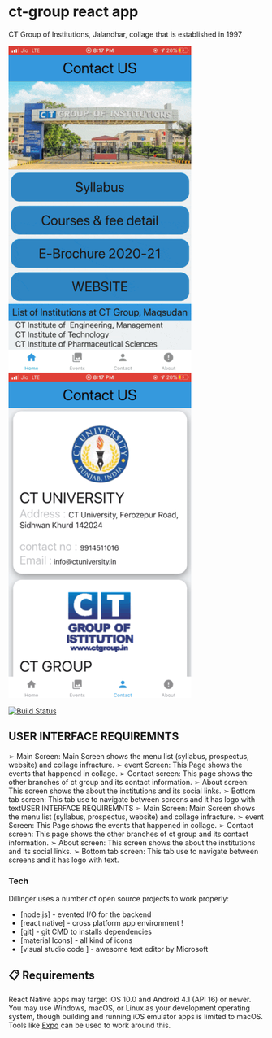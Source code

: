 # ct-group react app
CT Group of Institutions, Jalandhar, collage that is established in 1997

  ![demo](screen-shoot/tab-min.gif)               ![demo](screen-shoot/contact.GIF)

[![Build Status](https://travis-ci.org/joemccann/dillinger.svg?branch=master)](https://chandartiwari3.wixsite.com/site)

## USER INTERFACE REQUIREMNTS
➢ Main Screen:
Main Screen shows the menu list (syllabus, prospectus, website) and collage
infracture.
➢ event Screen:
This Page shows the events that happened in collage.
➢ Contact screen:
 This page shows the other branches of ct group and its contact information.
➢ About screen:
This screen shows the about the institutions and its social links.
➢ Bottom tab screen:
This tab use to navigate between screens and it has logo with textUSER INTERFACE REQUIREMNTS
➢ Main Screen:
Main Screen shows the menu list (syllabus, prospectus, website) and collage
infracture.
➢ event Screen:
This Page shows the events that happened in collage.
➢ Contact screen:
 This page shows the other branches of ct group and its contact information.
➢ About screen:
This screen shows the about the institutions and its social links.
➢ Bottom tab screen:
 This tab use to navigate between screens and it has logo with text.
 
### Tech

Dillinger uses a number of open source projects to work properly:

* [node.js] - evented I/O for the backend
* [react native] - cross platform app environment !
* [git] - git CMD to installs dependencies
* [material Icons] - all kind of icons 
* [visual studio code ] - awesome text editor by Microsoft
 
## 📋 Requirements

React Native apps may target iOS 10.0 and Android 4.1 (API 16) or newer. You may use Windows, macOS, or Linux as your development operating system, though building and running iOS  emulator apps is limited to macOS. Tools like [Expo](https://expo.io) can be used to work around this.
